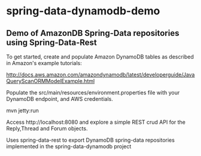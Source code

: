 spring-data-dynamodb-demo
=========================

Demo of AmazonDB Spring-Data repositories using Spring-Data-Rest
----------------------------------------------------------------

To get started, create and populate Amazon DynamoDB tables as described in Amazon's example tutorials:

http://docs.aws.amazon.com/amazondynamodb/latest/developerguide/JavaQueryScanORMModelExample.html

Populate the src/main/resources/environment.properties file with your DynamoDB endpoint, and AWS credentials.

mvn jetty:run

Access http://localhost:8080 and explore a simple REST crud API for the Reply,Thread and Forum objects.

Uses spring-data-rest to export DynamoDB spring-data repositories implemented in the spring-data-dynamodb project

